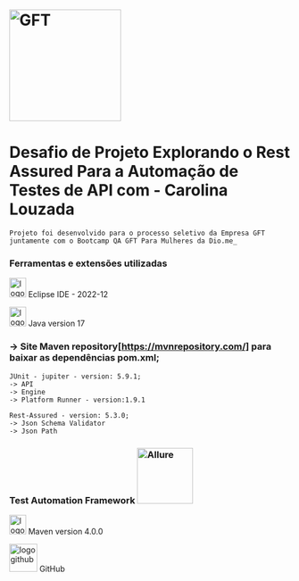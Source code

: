 # <img src="https://hermes.digitalinnovation.one/files/assets/baf58331-072e-43e0-a414-cea934844a90.png" alt="GFT" width="200" height="200"> 
# Desafio de Projeto Explorando o Rest Assured Para a Automação de Testes de API com - Carolina Louzada 
```
Projeto foi desenvolvido para o processo seletivo da Empresa GFT juntamente com o Bootcamp QA GFT Para Mulheres da Dio.me_
```

### Ferramentas e extensões utilizadas

 <img src="https://cdn.freebiesupply.com/logos/large/2x/eclipse-11-logo-png-transparent.png" alt="logo eclipse" width="30" height="35"> Eclipse IDE - 2022-12
 
 <img src="https://img2.gratispng.com/20180420/rde/kisspng-java-runtime-environment-computer-icons-5ada662a80b640.1117075515242624425272.jpg" alt="logo java" width="30" height="35"> Java version 17
 
### -> Site Maven repository[https://mvnrepository.com/] para baixar as dependências pom.xml;

```
JUnit - jupiter - version: 5.9.1;
-> API
-> Engine
-> Platform Runner - version:1.9.1

Rest-Assured - version: 5.3.0;
-> Json Schema Validator
-> Json Path
```

### Test Automation Framework <img src="https://bellatrix.solutions/content/uploads/Allure_logo-600x243.png" alt="Allure" width="100" height="100"> 

<img src="https://encrypted-tbn0.gstatic.com/images?q=tbn:ANd9GcRIY6qV1Tj0-M_3x4Pe0lk-0FI6zaaKQMC5w2WipQLeotG9QPdJroxBAb87Xpfd_AUYm1w&usqp=CAU" alt="logo maven" width="30" height="35"> Maven version 4.0.0

<img src="https://img1.gratispng.com/20180514/hcq/kisspng-github-logo-repository-computer-icons-5afa376beb2671.4883383715263476279632.jpg" alt="logo github" width="50" height="50"> GitHub

